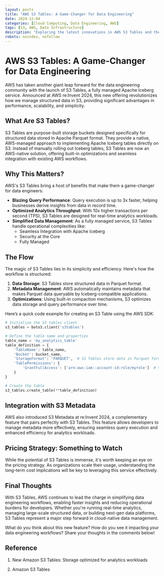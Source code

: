 ```yaml
---
layout: posts
title: "AWS S3 Tables: A Game-Changer for Data Engineering"
date: 2024-12-04
categories: [Cloud Computing, Data Engineering, AWS]
tags: [S3, AWS, Data Infrastructure]
description: "Exploring the latest innovations in AWS S3 Tables and their impact on data engineering workflows"
robots: noindex, nofollow
---
```


# AWS S3 Tables: A Game-Changer for Data Engineering

AWS has taken another giant leap forward for the data engineering community with the launch of S3 Tables, a fully managed Apache Iceberg service. Announced at AWS re:Invent 2024, this new offering revolutionizes how we manage structured data in S3, providing significant advantages in performance, scalability, and simplicity.

## What Are S3 Tables?

S3 Tables are purpose-built storage buckets designed specifically for structured data stored in Apache Parquet format. They provide a native, AWS-managed approach to implementing Apache Iceberg tables directly on S3. Instead of manually rolling out Iceberg tables, S3 Tables are now an AWS-native solution, offering built-in optimizations and seamless integration with existing AWS workflows.

## Why This Matters?

AWS's S3 Tables bring a host of benefits that make them a game-changer for data engineers:

- **Blazing Query Performance**: Query execution is up to 3x faster, helping businesses derive insights from data in record time.
- **Optimized Analytics Throughput**: With 10x higher transactions per second (TPS), S3 Tables are designed for real-time analytics workloads.
- **Simplified Data Management**: As a fully managed service, S3 Tables handle operational complexities like:
  - Seamless Integration with Apache Iceberg
  - Security at the Core
  - Fully Managed

## The Flow

The magic of S3 Tables lies in its simplicity and efficiency. Here's how the workflow is structured:

1. **Data Storage**: S3 Tables store structured data in Parquet format.
2. **Metadata Management**: AWS automatically maintains metadata that makes Parquet data queryable by Iceberg-compatible applications.
3. **Optimizations**: Using built-in compaction mechanisms, S3 optimizes data storage and query performance over time.

Here’s a quick code example for creating an S3 Table using the AWS SDK:

```python
# Initialize the S3 tables client
s3_tables = boto3.client('s3tables')

# Define the table name and properties
table_name = 'my_analytics_table'
table_definition = {
    'TableName': table_name,
    'Bucket': bucket_name,
    'StorageFormat': 'PARQUET',  # S3 Tables store data in Parquet format
    'TablePermissions': {
        'GrantFullAccess': ['arn:aws:iam::account-id:role/myrole']  # Set permissions as needed
    }
}

# Create the table
s3_tables.create_table(**table_definition)
```

## Integration with S3 Metadata
AWS also introduced S3 Metadata at re:Invent 2024, a complementary feature that pairs perfectly with S3 Tables. This feature allows developers to manage metadata more effectively, ensuring seamless query execution and enhanced efficiency for analytics workloads.

## Pricing Strategy: Something to Watch
While the potential of S3 Tables is immense, it's worth keeping an eye on the pricing strategy. As organizations scale their usage, understanding the long-term cost implications will be key to leveraging this service effectively.

## Final Thoughts

With S3 Tables, AWS continues to lead the charge in simplifying data engineering workflows, enabling faster insights and reducing operational burdens for developers. Whether you're running real-time analytics, managing large-scale structured data, or building next-gen data platforms, S3 Tables represent a major step forward in cloud-native data management.

What do you think about this new feature? How do you see it impacting your data engineering workflows? Share your thoughts in the comments below!

## Reference
1. New Amazon S3 Tables: Storage optimized for analytics workloads

2. Amazon S3 Tables
